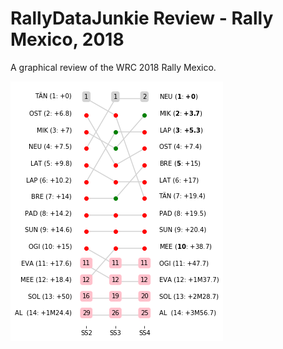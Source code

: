 # RallyDataJunkie Review - Rally Mexico, 2018

A graphical review of the WRC 2018 Rally Mexico.

![](images/imgTest.png)


